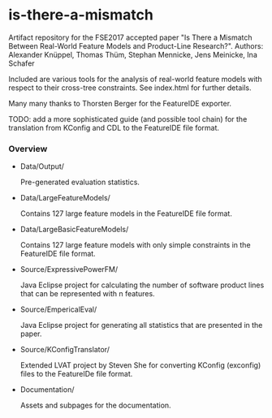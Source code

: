 # is-there-a-mismatch

Artifact repository for the FSE2017 accepted paper "Is There a Mismatch Between Real-World Feature Models and Product-Line Research?".
Authors: Alexander Knüppel, Thomas Thüm, Stephan Mennicke, Jens Meinicke, Ina Schafer

Included are various tools for the analysis of real-world feature models with respect to their cross-tree constraints.
See index.html for further details.

Many many thanks to Thorsten Berger for the FeatureIDE exporter.

TODO: add a more sophisticated guide (and possible tool chain) for the translation from KConfig and CDL to the FeatureIDE file format.

### Overview

* Data/Output/

   Pre-generated evaluation statistics.

* Data/LargeFeatureModels/

   Contains 127 large feature models in the FeatureIDE file format.

* Data/LargeBasicFeatureModels/

   Contains 127 large feature models with only simple constraints in the FeatureIDE file format.

* Source/ExpressivePowerFM/

   Java Eclipse project for calculating the number of software product lines that can be represented with n features.

* Source/EmpericalEval/

   Java Eclipse project for generating all statistics that are presented in the paper.

* Source/KConfigTranslator/

   Extended LVAT project by Steven She for converting KConfig (exconfig) files to the FeatureIDe file format.

* Documentation/

   Assets and subpages for the documentation.
